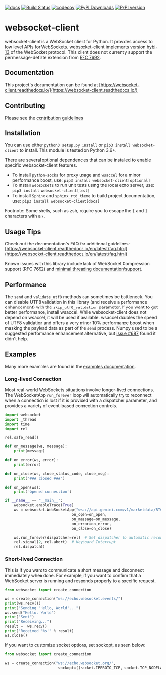 [![docs](https://readthedocs.org/projects/websocket-client/badge/?style=flat)](https://websocket-client.readthedocs.io/)
[![Build Status](https://github.com/websocket-client/websocket-client/actions/workflows/build.yml/badge.svg)](https://github.com/websocket-client/websocket-client/actions/workflows/build.yml)
[![codecov](https://codecov.io/gh/websocket-client/websocket-client/branch/master/graph/badge.svg?token=pcXhUQwiL3)](https://codecov.io/gh/websocket-client/websocket-client)
[![PyPI Downloads](https://pepy.tech/badge/websocket-client)](https://pepy.tech/project/websocket-client)
[![PyPI version](https://img.shields.io/pypi/v/websocket_client)](https://pypi.org/project/websocket_client/)

# websocket-client

websocket-client is a WebSocket client for Python. It provides access
to low level APIs for WebSockets. websocket-client implements version
[hybi-13](https://tools.ietf.org/html/draft-ietf-hybi-thewebsocketprotocol-13)
of the WebSocket protocol. This client does not currently support the
permessage-deflate extension from
[RFC 7692](https://tools.ietf.org/html/rfc7692).

## Documentation

This project's documentation can be found at
[https://websocket-client.readthedocs.io/](https://websocket-client.readthedocs.io/)

## Contributing

Please see the [contribution guidelines](https://github.com/websocket-client/websocket-client/blob/master/CONTRIBUTING.md)

## Installation

You can use either `python3 setup.py install` or `pip3 install websocket-client`
to install. This module is tested on Python 3.6+.

There are several optional dependencies that can be installed to enable
specific websocket-client features.
- To install `python-socks` for proxy usage and `wsaccel` for a minor performance boost, use:
 `pip3 install websocket-client[optional]`
- To install `websockets` to run unit tests using the local echo server, use:
 `pip3 install websocket-client[test]`
- To install `Sphinx` and `sphinx_rtd_theme` to build project documentation, use:
 `pip3 install websocket-client[docs]`

Footnote: Some shells, such as zsh, require you to escape the `[` and `]` characters with a `\`.

## Usage Tips

Check out the documentation's FAQ for additional guidelines:
[https://websocket-client.readthedocs.io/en/latest/faq.html](https://websocket-client.readthedocs.io/en/latest/faq.html)

Known issues with this library include lack of WebSocket Compression
support (RFC 7692) and [minimal threading documentation/support](https://websocket-client.readthedocs.io/en/latest/threading.html).

## Performance

The `send` and `validate_utf8` methods can sometimes be bottleneck.
You can disable UTF8 validation in this library (and receive a
performance enhancement) with the `skip_utf8_validation` parameter.
If you want to get better performance, install wsaccel. While
websocket-client does not depend on wsaccel, it will be used if
available. wsaccel doubles the speed of UTF8 validation and
offers a very minor 10% performance boost when masking the
payload data as part of the `send` process. Numpy used to
be a suggested performance enhancement alternative, but
[issue #687](https://github.com/websocket-client/websocket-client/issues/687)
found it didn't help.

## Examples

Many more examples are found in the
[examples documentation](https://websocket-client.readthedocs.io/en/latest/examples.html).

### Long-lived Connection

Most real-world WebSockets situations involve longer-lived connections.
The WebSocketApp `run_forever` loop will automatically try to reconnect when a
connection is lost if it is provided with a dispatcher parameter,
and provides a variety of event-based connection controls.

```python
import websocket
import _thread
import time
import rel

rel.safe_read()

def on_message(ws, message):
    print(message)

def on_error(ws, error):
    print(error)

def on_close(ws, close_status_code, close_msg):
    print("### closed ###")

def on_open(ws):
    print("Opened connection")

if __name__ == "__main__":
    websocket.enableTrace(True)
    ws = websocket.WebSocketApp("wss://api.gemini.com/v1/marketdata/BTCUSD",
                              on_open=on_open,
                              on_message=on_message,
                              on_error=on_error,
                              on_close=on_close)

    ws.run_forever(dispatcher=rel)  # Set dispatcher to automatic reconnection
    rel.signal(2, rel.abort)  # Keyboard Interrupt
    rel.dispatch()
```

### Short-lived Connection

This is if you want to communicate a short message and disconnect
immediately when done. For example, if you want to confirm that a WebSocket
server is running and responds properly to a specific request.

```python
from websocket import create_connection

ws = create_connection("ws://echo.websocket.events/")
print(ws.recv())
print("Sending 'Hello, World'...")
ws.send("Hello, World")
print("Sent")
print("Receiving...")
result =  ws.recv()
print("Received '%s'" % result)
ws.close()
```

If you want to customize socket options, set sockopt, as seen below:

```python
from websocket import create_connection

ws = create_connection("ws://echo.websocket.org/",
                        sockopt=((socket.IPPROTO_TCP, socket.TCP_NODELAY),))
```
